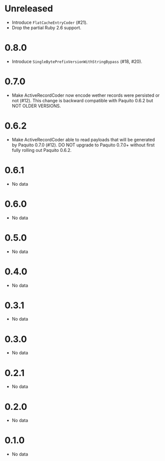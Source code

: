 # Unreleased

* Introduce `FlatCacheEntryCoder` (#21).
* Drop the partial Ruby 2.6 support.

# 0.8.0

* Introduce `SingleBytePrefixVersionWithStringBypass` (#18, #20).

# 0.7.0

* Make ActiveRecordCoder now encode wether records were persisted or not (#12).
  This change is backward compatible with Paquito 0.6.2 but NOT OLDER VERSIONS.

# 0.6.2

* Make ActiveRecordCoder able to read payloads that will be generated by Paquito 0.7.0 (#12).
  DO NOT upgrade to Paquito 0.7.0+ without first fully rolling out Paquito 0.6.2.

# 0.6.1

* No data

# 0.6.0

* No data

# 0.5.0

* No data

# 0.4.0

* No data

# 0.3.1

* No data

# 0.3.0

* No data

# 0.2.1

* No data

# 0.2.0

* No data

# 0.1.0

* No data
